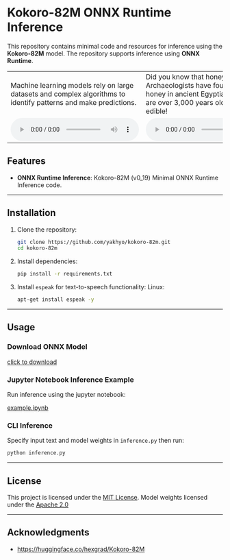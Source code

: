 # Kokoro-82M ONNX Runtime Inference

This repository contains minimal code and resources for inference using the **Kokoro-82M** model. The repository supports inference using **ONNX Runtime**.

<table>
  <tr>
    <td>Machine learning models rely on large datasets and complex algorithms to identify patterns and make predictions.</td>
    <td>Did you know that honey never spoils? Archaeologists have found pots of honey in ancient Egyptian tombs that are over 3,000 years old and still edible!</td>
    <td>Thank you for listening to this audio. It was generated by the Kokoro TTS model.</td>
  </tr>
  <tr>
    <td>
      <audio controls>
        <source src="assets/edu_note.wav" type="audio/mpeg">
        Your browser does not support the audio element.
      </audio>
    </td>
    <td>
      <audio controls>
        <source src="assets/fun_fact.wav" type="audio/mpeg">
        Your browser does not support the audio element.
      </audio>
    </td>
    <td>
      <audio controls>
        <source src="assets/thanks.wav" type="audio/mpeg">
        Your browser does not support the audio element.
      </audio>
    </td>
  </tr>
</table>

## Features

- **ONNX Runtime Inference**: Kokoro-82M (v0_19) Minimal ONNX Runtime Inference code.

---

## Installation

1. Clone the repository:

   ```bash
   git clone https://github.com/yakhyo/kokoro-82m.git
   cd kokoro-82m
   ```

2. Install dependencies:

   ```bash
   pip install -r requirements.txt
   ```

3. Install `espeak` for text-to-speech functionality:
   Linux:
   ```bash
   apt-get install espeak -y
   ```

---

## Usage

### Download ONNX Model

[click to download](https://github.com/yakhyo/kokoro-82m/releases/download/v0.0.1/kokoro-v0_19.onnx)

### Jupyter Notebook Inference Example

Run inference using the jupyter notebook:

[example.ipynb](example.ipynb)

### CLI Inference

Specify input text and model weights in `inference.py` then run:

```bash
python inference.py
```

---

## License

This project is licensed under the [MIT License](LICENSE).
Model weights licensed under the [Apache 2.0](#license)

---

## Acknowledgments

- https://huggingface.co/hexgrad/Kokoro-82M
